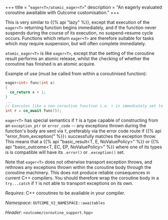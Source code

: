 +++
title = "`eager<T>/atomic_eager<T>`"
description = "An eagerly evaluated coroutine awaitable with Outcome customisation."
+++

This is very similar to {{% api "lazy<T>" %}}, except that execution of the `eager<T>`
returning function begins immediately, and if the function never suspends during the
course of its execution, no suspend-resume cycle occurs. Functions which return `eager<T>`
are therefore suitable for tasks which *may* require suspension, but will often complete
immediately.

`atomic_eager<T>` is like `eager<T>`, except that the setting of the coroutine result
performs an atomic release, whilst the checking of whether the coroutine has finished
is an atomic acquire.

Example of use (must be called from within a coroutinised function):

```c++
eager<int> func(int x)
{
  co_return x + 1;
}
...
// Executes like a non-coroutine function i.e. r is immediately set to 6.
int r = co_await func(5);
```

`eager<T>` has special semantics if `T` is a type capable of constructing from
an `exception_ptr` or `error_code` -- any exceptions thrown during the function's body
are sent via `T`, preferably via the error code route if {{% api "error_from_exception(" %}}`)`
successfully matches the exception throw. This means that a {{% api "basic_result<T, E, NoValuePolicy>" %}}
or {{% api "basic_outcome<T, EC, EP, NoValuePolicy>" %}} where one of its types is
is compatible will have its `.error()` or `.exception()` set.

Note that `eager<T>` does not otherwise transport exception throws, and rethrows
any exceptions thrown within the coroutine body through the coroutine machinery.
This does not produce reliable consequences in current C++ compilers. You should
therefore wrap the coroutine body in a `try...catch` if `T` is not able to transport
exceptions on its own.

*Requires*: C++ coroutines to be available in your compiler.

*Namespace*: `OUTCOME_V2_NAMESPACE::awaitables`

*Header*: `<outcome/coroutine_support.hpp>`
